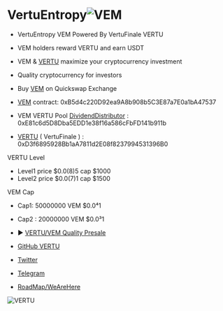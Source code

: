 # VertuEntropy![VEM](https://raw.githubusercontent.com/SolidityShield/VertuEntropy/main/VEM.png)

- VertuEntropy VEM Powered By VertuFinale VERTU
- VEM holders reward VERTU and earn USDT
- VEM & [VERTU](https://github.com/SolidityShield/VertuFinale) maximize your cryptocurrency investment
- Quality cryptocurrency for investors 
- Buy [VEM](https://quickswap.exchange/#/swap?inputCurrency=0xB5d4c220D92ea9A8b908b5C3E87a7E0a1bA47537) on Quickswap Exchange
- [VEM](https://polygonscan.com/token/0xB5d4c220D92ea9A8b908b5C3E87a7E0a1bA47537) contract:
0xB5d4c220D92ea9A8b908b5C3E87a7E0a1bA47537

- VEM VERTU Pool  [DividendDistributor](https://polygonscan.com/address/0xE81c6d5D8Dba5EDD1e38f16a586cFbFD141b911b) :
0xE81c6d5D8Dba5EDD1e38f16a586cFbFD141b911b

-  [VERTU](https://polygonscan.com/address/0xD3f6895928Bb1aA7811d2E08f8237994531396B0) ( VertuFinale ) :
0xD3f6895928Bb1aA7811d2E08f8237994531396B0

VERTU Level
- Level1 price $0.0(8)5 cap $1000
- Level2 price $0.0(7)1 cap $1500

VEM Cap
- Cap1: 50000000 VEM $0.0⁴1
- Cap2 : 20000000 VEM $0.0³1

- ▶️ [VERTU/VEM Quality Presale](https://docs.google.com/forms/d/e/1FAIpQLSc0jD7EJvwsXJLsus5InTnS8KT-oYPDdVxCKsX_8iwhkLbtuw/viewform)


- [GitHub VERTU](https://github.com/SolidityShield/VertuFinale)
- [Twitter](https://twitter.com/VertuFinale)
- [Telegram](https://t.me/VertuFinale)
- [RoadMap/WeAreHere](https://github.com/SolidityShield/VertuFinale/tree/main/WhitePaper/VertuFinale/VERTU/RoadMap)


![VERTU](https://raw.githubusercontent.com/SolidityShield/VertuFinale/main/VertuFinale_Thrift_Save_Crypto.png)
